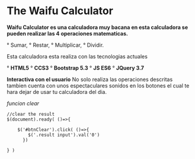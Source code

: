 # The Waifu Calculator 

**Waifu Calculator es una calculadora muy bacana
en esta calculadora se pueden realizar las 4 operaciones
matematicas.**

° Sumar, 
° Restar, 
° Multiplicar, 
° Dividir.

Esta calculadora esta realiza con las tecnologias actuales

° **HTML5**
° **CCS3**
° **Bootstrap 5.3**
° **JS ES6**
° **JQuery 3.7** 

**Interactiva con el usuario**
No solo realiza las operaciones descritas tambien 
cuenta con unos espectaculares sonidos en los botones
el cual te hara dejar de usar tu calculadora del dia.

*funcion clear*
```
//clear the result
$(document).ready( ()=>{

    $('#btnClear').click( ()=>{
        $('.result input').val('0')
      })

} )
```
